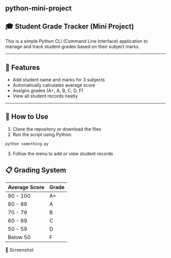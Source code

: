 ## python-mini-project
## 🎓 Student Grade Tracker (Mini Project)

This is a simple Python CLI (Command Line Interface) application to manage and track student grades based on their subject marks.

---

## 🚀 Features

- Add student name and marks for 3 subjects  
- Automatically calculates average score  
- Assigns grades (A+, A, B, C, D, F)  
- View all student records neatly

---

## 🔧 How to Use

1. Clone the repository or download the files  
2. Run the script using Python:
```bash
python something.py
```
3. Follow the menu to add or view student records

## 📋 Grading System

| Average Score | Grade |
|--------------|-------|
| 90 - 100     | A+    |
| 80 - 89      | A     |
| 70 - 79      | B     |
| 60 - 69      | C     |
| 50 - 59      | D     |
| Below 50     | F     |


📸 Screenshot
